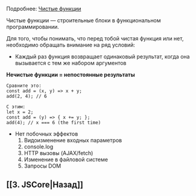 Подробнее: [Чистые функции](https://habr.com/ru/post/437512/)

Чистые функции — строительные блоки в функциональном программировании.

Для того, чтобы понимать, что перед тобой чистая функция или нет, необходимо обращать внимание на ряд условий:

* Каждый раз функция возвращает одинаковый результат, когда она вызывается с тем же набором аргументов

**Нечистые функции = непостоянные результаты**
~~~
Сравните это:
const add = (x, y) => x + y; 
add(2, 4); // 6

С этим:
let x = 2; 
const add = (y) => { x += y; }; 
add(4); // x === 6 (the first time)
~~~

* Нет побочных эффектов
	1.  Видоизменение входных параметров
	2.  console.log
	3.  HTTP вызовы (AJAX/fetch)
	4.  Изменение в файловой системе
	5.  Запросы DOM

## [[3. JSCore|Назад]]